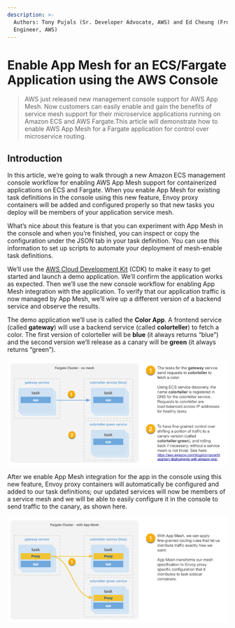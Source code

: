 ```yaml
---
description: >-
  Authors: Tony Pujals (Sr. Developer Advocate, AWS) and Ed Cheung (Front End
  Engineer, AWS)
---
```


# Enable App Mesh for an ECS/Fargate Application using the AWS Console

> AWS just released new management console support for AWS App Mesh. Now customers can easily enable and gain the benefits of service mesh support for their microservice applications running on Amazon ECS and AWS Fargate.This article will demonstrate how to enable AWS App Mesh for a Fargate application for control over microservice routing.

## Introduction

In this article, we’re going to walk through a new Amazon ECS management console workflow for enabling AWS App Mesh support for containerized applications on ECS and Fargate. When you enable App Mesh for existing task definitions in the console using this new feature, Envoy proxy containers will be added and configured properly so that new tasks you deploy will be members of your application service mesh.  
  
What’s nice about this feature is that you can experiment with App Mesh in the console and when you’re finished, you can inspect or copy the configuration under the JSON tab in your task definition. You can use this information to set up scripts to automate your deployment of mesh-enable task definitions.  
  
We’ll use the [AWS Cloud Development Kit](https://aws.amazon.com/cdk/) \(CDK\) to make it easy to get started and launch a demo application. We’ll confirm the application works as expected. Then we’ll use the new console workflow for enabling App Mesh integration with the application. To verify that our application traffic is now managed by App Mesh, we’ll wire up a different version of a backend service and observe the results.  
  
The demo application we’ll use is called the **Color App**. A frontend service \(called **gateway**\) will use a backend service \(called **colorteller**\) to fetch a color. The first version of colorteller will be **blue** \(it always returns “blue”\) and the second version we’ll release as a canary will be **green** \(it always returns “green”\).

![The Color App without App Mesh](.gitbook/assets/without-app-mesh.png)

After we enable App Mesh integration for the app in the console using this new feature, Envoy proxy containers will automatically be configured and added to our task definitions; our updated services will now be members of a service mesh and we will be able to easily configure it in the console to send traffic to the canary, as shown here.

![The Color App after we enable App Mesh](.gitbook/assets/with-app-mesh.png)



